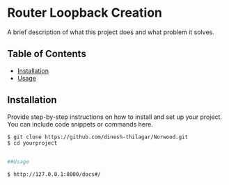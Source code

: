 # Router Loopback Creation

A brief description of what this project does and what problem it solves.

## Table of Contents

- [Installation](#installation)
- [Usage](#usage)


## Installation

Provide step-by-step instructions on how to install and set up your project. You can include code snippets or commands here.

```bash
$ git clone https://github.com/dinesh-thilagar/Norwood.git
$ cd yourproject


##Usage

$ http://127.0.0.1:8000/docs#/
